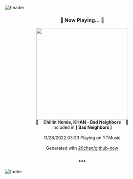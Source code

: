![header](https://capsule-render.vercel.app/api?type=wave&height=170&section=header&text=Hi.%20I'm%20SHIFT&fontColor=090707&fontAlignX=45&fontAlignY=65&fontSize=100)

<h3 align="center">🎵 Now Playing... 🎵</h3>
<p align="center">
  <a href="https://music.youtube.com/watch?v=NmuhSf71zd8">
    <img width="300" src="https://lh3.googleusercontent.com/wKC-YKcDPFXNdLKIVSK-aIe2BLayh0ogG8sDpz34_YaLg-iBvgxeGKgesrz3ISaWk8CJQjR3_o_RCVLe">
  </a>
  <br>
  🎵&nbsp&nbsp&nbsp <b>Chillin Homie, KHAN - Bad Neighbors</b> &nbsp&nbsp&nbsp🎵
  <br>
  included in <b>[ Bad Neighbors ]</b>
  
  <br />
  <br />
  11/26/2022 03:33 Playing on YTMusic
  <br />
  <br />
  Generated with <a href="https://github.com/20chan/github-now">20chan/github-now</a>
</p>

<h3 align="center">•••</h3>

![footer](https://capsule-render.vercel.app/api?type=wave&height=150&section=footer)
